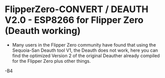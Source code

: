 # FlipperZero-CONVERT / DEAUTH V2.0 - ESP8266 for Flipper Zero (Deauth working)



- Many users in the Flipper Zero community have found that using the Sequoia-San Deauth tool V1, the Deauth does not work,
here you can find the optimized Version 2 of the original Deauther already compiled for the Flipper Zero plus other things.

-B4
